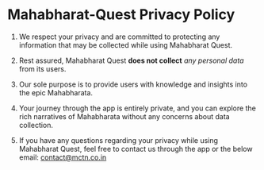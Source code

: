 # Mahabharat-Quest Privacy Policy

1. We respect your privacy and are committed to protecting any information that may be collected while using Mahabharat Quest. 

2. Rest assured, Mahabharat Quest **does not collect** *any personal data* from its users.

4. Our sole purpose is to provide users with knowledge and insights into the epic Mahabharata.

5. Your journey through the app is entirely private, and you can explore the rich narratives of Mahabharata without any concerns about data collection.
  
7. If you have any questions regarding your privacy while using Mahabharat Quest, feel free to contact us through the app or the below email:
   contact@mctn.co.in
